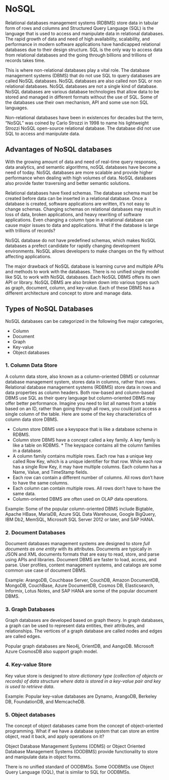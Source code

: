 # NoSQL

Relational databases management systems (RDBMS) store data in tabular form of rows and columns and Structured Query Language (SQL) is the language that is used to access and manipulate data in relational databases. The rapid growth of data and need of high availability, scalability, and performance in modern software applications have handicapped relational databases due to their design structure. SQL is the only way to access data from relational databases and the going through billions and trillions of records takes time.
 
This is where non-relational databases play a vital role. The database management systems (DBMS) that do not use SQL to query databases are called NoSQL databases. NoSQL databases are also called non SQL or non relational databases. NoSQL databases are not a single kind of database. NoSQL databases are various database technologies that allow data to be stored and managed in different formats without the use of SQL. Some of the databases use their own mechanism, API and some use non SQL languages.
 
Non-relational databases have been in existences for decades but the term, “NoSQL” was coined by Carlo Strozzi in 1998 to name his lightweight Strozzi NoSQL open-source relational database. The database did not use SQL to access and manipulate data.

## Advantages of NoSQL databases

With the growing amount of data and need of real-time query responses, data analytics, and semantic algorithms, noSQL databases have become a need of today. NoSQL databases are more scalable and provide higher performance when dealing with high volumes of data. NoSQL databases also provide faster traversing and better semantic solutions.
 
Relational databases have fixed schemas. The database schema must be created before data can be inserted in a relational database. Once a database is created, software applications are written, it’s not easy to change schemas. Changing schemas on relational databases may result in loss of data, broken applications, and heavy rewriting of software applications. Even changing a column type in a relational database can cause major issues to data and applications. What if the database is large with trillions of records?
 
NoSQL database do not have predefined schemas, which makes NoSQL databases a prefect candidate for rapidly changing development environments. NoSQL allows developers to make changes on the fly without affecting applications.
 
The major drawback of NoSQL database is learning curve and multiple APIs and methods to work with the databases. There is no unified single model like SQL to work with NoSQL databases. Each NoSQL DBMS offers its own API or library. NoSQL DBMS are also broken down into various types such as graph, document, column, and key-value. Each of these DBMS has a different architecture and concept to store and manage data.

## Types of NoSQL Databases

NoSQL databases can be categorized in the following five major categories,
* Column
* Document
* Graph
* Key-value
* Object databases

### 1. Column Data Store

A column data store, also known as a column-oriented DBMS or columnar database management system, stores data in columns, rather than rows. Relational database management systems (RDBMS) store data in rows and data properties as column headers. Both row-based and column-based DBMS use SQL as their query language but column-oriented DBMS may offer better performance. Imagine you need to list all names from a table based on an ID, rather than going through all rows, you could just access a single column of the table.
Here are some of the key characteristics of column data store DBMS.
* Column store DBMS use a keyspace that is like a database schema in RDBMS.
* Column store DBMS have a concept called a key family. A key family is like a table on RDBMS. * The keyspace contains all the column families in a database.
* A column family contains multiple rows. Each row has a unique key called Row Key, which is a unique identifier for that row. While each row has a single Row Key, it may have multiple columns. Each column has a Name, Value, and TimeStamp fields.
* Each row can contain a different number of columns. All rows don’t have to have the same columns.
* Each column can contain multiple rows. All rows don’t have to have the same data.
* Column-oriented DBMS are often used on OLAP data operations. 

Example: Some of the popular column-oriented DBMS include Bigtable, Apache HBase, MariaDB, Azure SQL Data Warehouse, Google BigQuery, IBM Db2, MemSQL, Microsoft SQL Server 2012 or later, and SAP HANA.

### 2. Document Databases

Document databases management systems are designed to store *full documents as one entity* with its attributes. Documents are typically in JSON and XML documents formats that are easy to read, store, and parse using APIs and libraries. Document DBMS are faster to load, access, and parse. User profiles, content management systems, and catalogs are some common use case of document DBMS.

Example: ArangoDB, Couchbase Server, CouchDB, Amazon DocumentDB, MongoDB, CouchBase, Azure DocumentDB, Cosmos DB, Elasticsearch, Informix, Lotus Notes, and SAP HANA are some of the popular document DBMS.

### 3. Graph Databases

Graph databases are developed based on graph theory. In graph databases, a graph can be used to represent data entities, their attributes, and relationships. The vertices of a graph database are called nodes and edges are called edges.
 
Popular graph databases are Neo4j, OrientDB, and AangoDB. Microsoft Azure CosmosDB also support graph model.

### 4. Key-value Store

Key value store is designed to *store dictionary type (collection of objects or records) of data structure where data is stored in a key-value pair and key is used to retrieve data*. 

Example:
Popular key-value databases are Dynamo, ArangoDB, Berkeley DB, FoundationDB, and MemcacheDB.

### 5. Object databases

The concept of object databases came from the concept of object-oriented programming. What if we have a database system that can store an entire object, read it back, and apply operations on it?
 
Object Database Management Systems (ODMS) or Object Oriented Database Management Systems (OODBMS) provide functionality to store and manipulate data in object forms.
 
There is no unified standard of OODBMSs. Some OODBMSs use Object Query Language (OQL), that is similar to SQL for OODBMSs.
